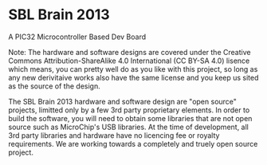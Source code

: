 # SBL Brain 2013

A PIC32 Microcontroller Based Dev Board

Note:
The hardware and software designs are covered under the Creative Commons Attribution-ShareAlike 4.0 International (CC BY-SA 4.0) lisence which means, you can pretty well do as you like with this project, so long as any new derivitaive works also have the same license and you keep us sited as the source of the design. 

The SBL Brain 2013 hardware and software design are "open source" projects, limitted only by a few 3rd party proprietary elements. In order to build the software, you will need to obtain some libraries that are not open source such as MicroChip's USB libraries. At the time of development, all 3rd party libraries and hardware have no licencing fee or royalty requirements. We are working towards a completely and truely open source project.
